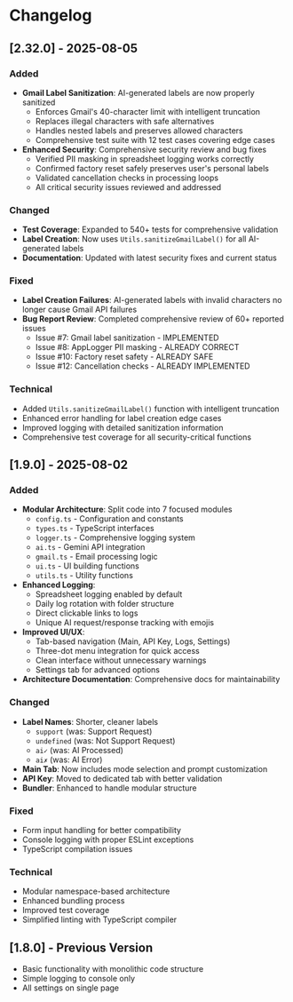 # Changelog

## [2.32.0] - 2025-08-05

### Added
- **Gmail Label Sanitization**: AI-generated labels are now properly sanitized
  - Enforces Gmail's 40-character limit with intelligent truncation
  - Replaces illegal characters with safe alternatives
  - Handles nested labels and preserves allowed characters
  - Comprehensive test suite with 12 test cases covering edge cases
- **Enhanced Security**: Comprehensive security review and bug fixes
  - Verified PII masking in spreadsheet logging works correctly
  - Confirmed factory reset safely preserves user's personal labels
  - Validated cancellation checks in processing loops
  - All critical security issues reviewed and addressed

### Changed
- **Test Coverage**: Expanded to 540+ tests for comprehensive validation
- **Label Creation**: Now uses `Utils.sanitizeGmailLabel()` for all AI-generated labels
- **Documentation**: Updated with latest security fixes and current status

### Fixed
- **Label Creation Failures**: AI-generated labels with invalid characters no longer cause Gmail API failures
- **Bug Report Review**: Completed comprehensive review of 60+ reported issues
  - Issue #7: Gmail label sanitization - IMPLEMENTED
  - Issue #8: AppLogger PII masking - ALREADY CORRECT
  - Issue #10: Factory reset safety - ALREADY SAFE  
  - Issue #12: Cancellation checks - ALREADY IMPLEMENTED

### Technical
- Added `Utils.sanitizeGmailLabel()` function with intelligent truncation
- Enhanced error handling for label creation edge cases
- Improved logging with detailed sanitization information
- Comprehensive test coverage for all security-critical functions

## [1.9.0] - 2025-08-02

### Added
- **Modular Architecture**: Split code into 7 focused modules
  - `config.ts` - Configuration and constants
  - `types.ts` - TypeScript interfaces
  - `logger.ts` - Comprehensive logging system
  - `ai.ts` - Gemini API integration
  - `gmail.ts` - Email processing logic
  - `ui.ts` - UI building functions
  - `utils.ts` - Utility functions
- **Enhanced Logging**:
  - Spreadsheet logging enabled by default
  - Daily log rotation with folder structure
  - Direct clickable links to logs
  - Unique AI request/response tracking with emojis
- **Improved UI/UX**:
  - Tab-based navigation (Main, API Key, Logs, Settings)
  - Three-dot menu integration for quick access
  - Clean interface without unnecessary warnings
  - Settings tab for advanced options
- **Architecture Documentation**: Comprehensive docs for maintainability

### Changed
- **Label Names**: Shorter, cleaner labels
  - `support` (was: Support Request)
  - `undefined` (was: Not Support Request)
  - `ai✓` (was: AI Processed)
  - `ai✗` (was: AI Error)
- **Main Tab**: Now includes mode selection and prompt customization
- **API Key**: Moved to dedicated tab with better validation
- **Bundler**: Enhanced to handle modular structure

### Fixed
- Form input handling for better compatibility
- Console logging with proper ESLint exceptions
- TypeScript compilation issues

### Technical
- Modular namespace-based architecture
- Enhanced bundling process
- Improved test coverage
- Simplified linting with TypeScript compiler

## [1.8.0] - Previous Version
- Basic functionality with monolithic code structure
- Simple logging to console only
- All settings on single page